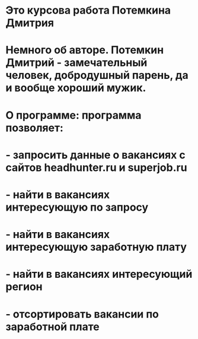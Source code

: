 # Это курсова работа Потемкина Дмитрия
# Немного об авторе. Потемкин Дмитрий - замечательный человек, добродушный парень, да и вообще хороший мужик.
# О программе: программа позволяет:
# - запросить данные о вакансиях с сайтов headhunter.ru и superjob.ru 
# - найти в вакансиях интересующую по запросу
# - найти в вакансиях интересующую заработную плату
# - найти в вакансиях интересующий регион
# - отсортировать вакансии по заработной плате
